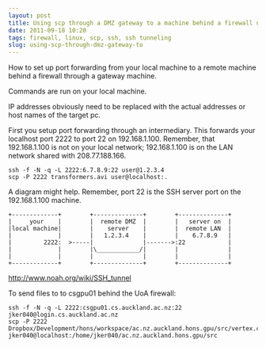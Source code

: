 ```yaml
---
layout: post
title: Using scp through a DMZ gateway to a machine behind a firewall using a tunnel
date: 2011-09-18 10:20
tags: firewall, linux, scp, ssh, ssh tunneling
slug: using-scp-through-dmz-gateway-to
---
```


How to set up port forwarding from your local machine to a remote machine behind a firewall through a gateway machine.

Commands are run on your local machine.

IP addresses obviously need to be replaced with the actual addresses or host names of the target pc.

First you setup port forwarding through an intermediary. This forwards your localhost port 2222 to port 22 on 192.168.1.100. Remember, that 192.168.1.100 is not on your local network; 192.168.1.100 is on the LAN network shared with 208.77.188.166. 

	ssh -f -N -q -L 2222:6.7.8.9:22 user@1.2.3.4
	scp -P 2222 transformers.avi user@localhost:.

A diagram might help. Remember, port 22 is the SSH server port on the 192.168.1.100 machine.

	+-------------+        +--------------+        +--------------+
	|     your    |        |  remote DMZ  |        |   server on  |
	|local machine|        |    server    |        |  remote LAN  |
	|             |        |   1.2.3.4    |        |    6.7.8.9   |
	|         2222:  >-----|              |------->:22            |
	|             |        |\____________/|        |              |
	|             |        |              |        |              |
	+-------------+        +--------------+        +--------------+
 
<http://www.noah.org/wiki/SSH_tunnel>

To send files to to csgpu01 behind the UoA firewall:

	ssh -f -N -q -L 2222:csgpu01.cs.auckland.ac.nz:22 jker040@login.cs.auckland.ac.nz
	scp -P 2222 Dropbox/Development/hons/workspace/ac.nz.auckland.hons.gpu/src/vertex.cl jker040@localhost:/home/jker040/ac.nz.auckland.hons.gpu/src